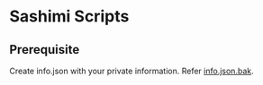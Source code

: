 # Sashimi Scripts

## Prerequisite
Create info.json with your private information. Refer [info.json.bak](info.json.bak). 
